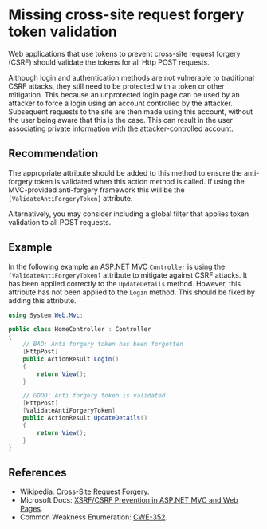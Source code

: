 # Missing cross-site request forgery token validation
Web applications that use tokens to prevent cross-site request forgery (CSRF) should validate the tokens for all Http POST requests.

Although login and authentication methods are not vulnerable to traditional CSRF attacks, they still need to be protected with a token or other mitigation. This because an unprotected login page can be used by an attacker to force a login using an account controlled by the attacker. Subsequent requests to the site are then made using this account, without the user being aware that this is the case. This can result in the user associating private information with the attacker-controlled account.


## Recommendation
The appropriate attribute should be added to this method to ensure the anti-forgery token is validated when this action method is called. If using the MVC-provided anti-forgery framework this will be the `[ValidateAntiForgeryToken]` attribute.

Alternatively, you may consider including a global filter that applies token validation to all POST requests.


## Example
In the following example an ASP.NET MVC `Controller` is using the `[ValidateAntiForgeryToken]` attribute to mitigate against CSRF attacks. It has been applied correctly to the `UpdateDetails` method. However, this attribute has not been applied to the `Login` method. This should be fixed by adding this attribute.


```csharp
using System.Web.Mvc;

public class HomeController : Controller
{
    // BAD: Anti forgery token has been forgotten
    [HttpPost]
    public ActionResult Login()
    {
        return View();
    }

    // GOOD: Anti forgery token is validated
    [HttpPost]
    [ValidateAntiForgeryToken]
    public ActionResult UpdateDetails()
    {
        return View();
    }
}

```

## References
* Wikipedia: [Cross-Site Request Forgery](https://en.wikipedia.org/wiki/Cross-site_request_forgery).
* Microsoft Docs: [XSRF/CSRF Prevention in ASP.NET MVC and Web Pages](https://docs.microsoft.com/en-us/aspnet/mvc/overview/security/xsrfcsrf-prevention-in-aspnet-mvc-and-web-pages).
* Common Weakness Enumeration: [CWE-352](https://cwe.mitre.org/data/definitions/352.html).
